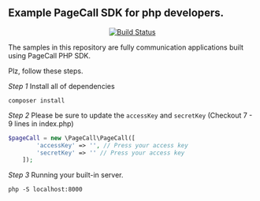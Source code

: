 ## Example PageCall SDK for php developers.
<p align="center">
    <a href="https://travis-ci.org/pplink/pagecall-sdk-sample-for-php"><img src="https://travis-ci.org/pplink/pagecall-sdk-sample-for-php.svg" alt="Build Status"></a>
</p>

The samples in this repository are fully communication applications built using PageCall PHP SDK.


Plz, follow these steps.

*Step 1* Install all of dependencies


```
composer install
```

*Step 2* Please be sure to update the `accessKey` and `secretKey` (Checkout 7 - 9 lines in index.php)

```php
$pageCall = new \PageCall\PageCall([
        'accessKey' => '', // Press your access key
        'secretKey' => '' // Press your access key
    ]);
```

*Step 3* Running your built-in server. 


```
php -S localhost:8000

```
